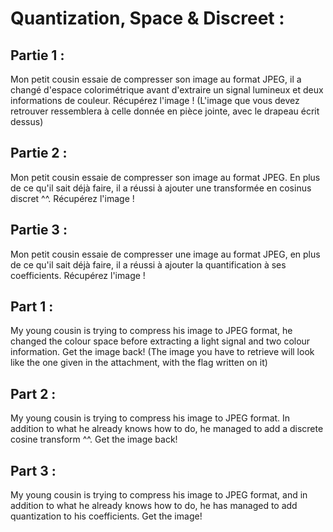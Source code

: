 # Quantization, Space & Discreet :

## Partie 1 :

Mon petit cousin essaie de compresser son image au format JPEG, il a changé d'espace colorimétrique avant d'extraire un signal lumineux et deux informations de couleur. Récupérez l'image !
(L'image que vous devez retrouver ressemblera à celle donnée en pièce jointe, avec le drapeau écrit dessus)

## Partie 2 :

Mon petit cousin essaie de compresser son image au format JPEG. En plus de ce qu'il sait déjà faire, il a réussi à ajouter une transformée en cosinus discret ^^. Récupérez l'image !

## Partie 3 :

Mon petit cousin essaie de compresser une image au format JPEG, en plus de ce qu'il sait déjà faire, il a réussi à ajouter la quantification à ses coefficients. 
Récupérez l'image !

##

## Part 1 :

My young cousin is trying to compress his image to JPEG format, he changed the colour space before extracting a light signal and two colour information. Get the image back!
(The image you have to retrieve will look like the one given in the attachment, with the flag written on it)

## Part 2 :

My young cousin is trying to compress his image to JPEG format. In addition to what he already knows how to do, he managed to add a discrete cosine transform ^^. Get the image back!

## Part 3 :

My young cousin is trying to compress his image to JPEG format, and in addition to what he already knows how to do, he has managed to add quantization to his coefficients. 
Get the image!
